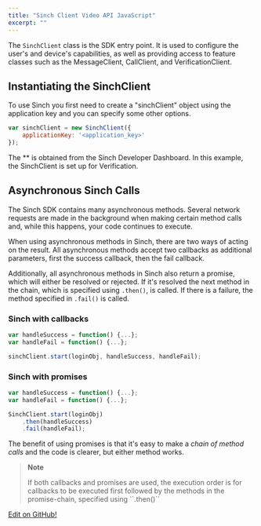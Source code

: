 ```yaml
---
title: "Sinch Client Video API JavaScript"
excerpt: ""
---
```

The `SinchClient` class is the SDK entry point. It is used to configure the user's and device's capabilities, as well as providing access to feature classes such as the MessageClient, CallClient, and VerificationClient.

## Instantiating the SinchClient

To use Sinch you first need to create a "sinchClient" object using the application key and you can specify some other options.
```javascript
var sinchClient = new SinchClient({
    applicationKey: '<application_key>'
});
```


The \*\* is obtained from the Sinch Developer Dashboard. In this example, the SinchClient is set up for Verification.

## Asynchronous Sinch Calls

The Sinch SDK contains many asynchronous methods. Several network requests are made in the background when making certain method calls and, while this happens, your code continues to execute.

When using asynchronous methods in Sinch, there are two ways of acting on the result. All asynchronous methods accept two callbacks as additional parameters, first the success callback, then the fail callback.

Additionally, all asynchronous methods in Sinch also return a promise, which will either be resolved or rejected. If it's resolved the next method in the chain, which is specified using `.then()`, is called. If there is a failure, the method specified in `.fail()` is called.

### Sinch with callbacks
```javascript
var handleSuccess = function() {...};
var handleFail = function() {...};

sinchClient.start(loginObj, handleSuccess, handleFail);
```


### Sinch with promises
```javascript
var handleSuccess = function() {...};
var handleFail = function() {...};

SinchClient.start(loginObj)
    .then(handleSuccess)
    .fail(handleFail);
```


The benefit of using promises is that it's easy to make a *chain of method calls* and the code is clearer, but either method works.

> **Note**    
>
> If both callbacks and promises are used, the execution order is for callbacks to be executed first followed by the methods in the promise-chain, specified using \`\`.then()\`\`


<a class="gitbutton pill" target="_blank" href="https://github.com/sinch/docs/blob/master/docs/video/video-for-javascript/video-javascript-sinch-client.md"><span class="fab fa-github"></span>Edit on GitHub!</a>
